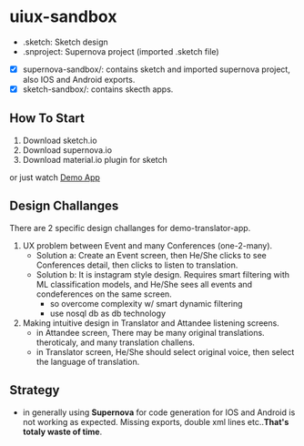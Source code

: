 # uiux-sandbox

- .sketch: Sketch design
- .snproject: Supernova project (imported .sketch file)

- [x] supernova-sandbox/: contains sketch and imported supernova project, also IOS and Android exports.
- [x] sketch-sandbox/: contains skecth apps.

## How To Start 

1. Download sketch.io
2. Download supernova.io
3. Download material.io plugin for sketch

or just watch [Demo App](https://github.com/tansudasli/uiux-sandbox/blob/master/demo-translator-app.mov)


## Design Challanges 

There are 2 specific design challanges for demo-translator-app.

1. UX problem between Event and many Conferences (one-2-many).
   - Solution a: Create an Event screen, then He/She clicks to see Conferences detail, then clicks to listen to translation.
   - Solution b: It is instagram style design. Requires smart filtering with ML classification models, and He/She sees all events and condeferences on the same screen.
        - so overcome complexity w/ smart dynamic filtering
        - use nosql db as db technology
2. Making intuitive design in Translator and Attandee listening screens. 
    - in Attandee screen, There may be many original translations. theroticaly, and many translation challens.
    - in Translator screen, He/She should select original voice, then  select the language of translation.

## Strategy
- in generally using **Supernova** for code generation for IOS and Android is not working as expected. Missing exports, double xml lines etc..**That's totaly waste of time**.  
